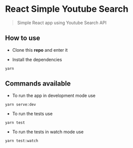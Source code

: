 # React Simple Youtube Search

> Simple React app using Youtube Search API

## How to use

- Clone this **repo** and enter it

- Install the dependencies

```
yarn
```

## Commands available

- To run the app in development mode use

```
yarn serve:dev
```

- To run the tests use

```
yarn test
```

- To run the tests in watch mode use

```
yarn test:watch
```

